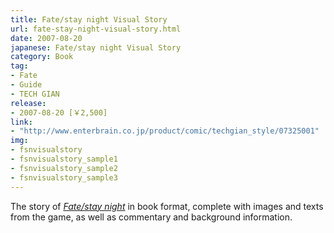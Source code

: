 ```yaml
---
title: Fate/stay night Visual Story
url: fate-stay-night-visual-story.html
date: 2007-08-20
japanese: Fate/stay night Visual Story
category: Book
tag:
- Fate
- Guide
- TECH GIAN
release:
- 2007-08-20 [￥2,500]
link:
- "http://www.enterbrain.co.jp/product/comic/techgian_style/07325001"
img:
- fsnvisualstory
- fsnvisualstory_sample1
- fsnvisualstory_sample2
- fsnvisualstory_sample3
---
```


The story of [*Fate/stay night*](fate-stay-night.html) in book format, complete with images and texts from the game, as well as commentary and background information.